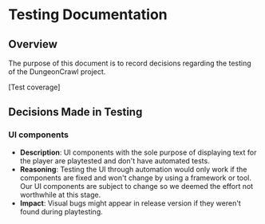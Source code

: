 # Testing Documentation

## Overview
The purpose of this document is to record decisions regarding the testing of the DungeonCrawl project.

[Test coverage]

## Decisions Made in Testing

### UI components
- **Description**: UI components with the sole purpose of displaying text for the player are playtested and don't have automated tests.
- **Reasoning**: Testing the UI through automation would only work if the components are fixed and won't change by using a framework or tool. Our UI components are subject to change so we deemed the effort not worthwhile at this stage.
- **Impact**: Visual bugs might appear in release version if they weren't found during playtesting.
